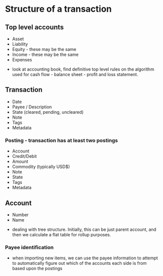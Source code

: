 # Structure of a transaction

## Top level accounts
* Asset
* Liability
* Equity - these may be the same
* Income - these may be the same
* Expenses

- look at accounting book, find definitive top level rules on the algorithm used
  for cash flow - balance sheet - profit and loss statement.

## Transaction
* Date
* Payee / Description
* State (cleared, pending, uncleared)
* Note
* Tags
* Metadata

### Posting - transaction has at least two postings
* Account 
* Credit/Debit
* Amount
* Commodity (typically USD$)
* Note
* State
* Tags
* Metadata

## Account
* Number
* Name

- dealing with tree structure. Initially, this can be just parent account, and
  then we calculate a flat table for rollup purposes.

###  Payee identification
- when importing new items, we can use the payee information to attempt to
  automatically figure out which of the accounts each side is from based upon
  the postings
